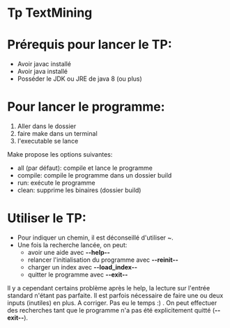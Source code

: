 Tp TextMining
=============

# Prérequis pour lancer le TP:

* Avoir javac installé
* Avoir java installé
* Posséder le JDK ou JRE de java 8 (ou plus)

# Pour lancer le programme:

1. Aller dans le dossier
2. faire make dans un terminal
3. l'executable se lance

Make propose les options suivantes:

* all (par défaut): compile et lance le programme
* compile: compile le programme dans un dossier build
* run: exécute le programme
* clean: supprime les binaires (dossier build)


# Utiliser le TP:

* Pour indiquer un chemin, il est déconseillé d'utiliser ~.
* Une fois la recherche lancée, on peut:
	* avoir une aide avec __--help--__
	* relancer l'initialisation du programme avec __--reinit--__
	* charger un index avec __--load_index--__
	* quitter le programme avec __--exit--__

Il y a cependant certains problème après le help, la lecture sur l'entrée standard n'étant pas parfaite.
Il est parfois nécessaire de faire une ou deux inputs (inutiles) en plus. A corriger. Pas eu le temps :) .
On peut effectuer des recherches tant que le programme n'a pas été explicitement quitté (__--exit--__).
